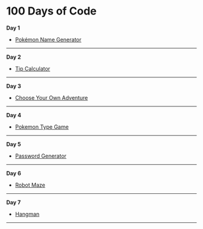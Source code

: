 
# 100 Days of Code

**Day 1**
- [Pokémon Name Generator](https://github.com/sherrycayheyhey/100-Days-of-Code/blob/main/pokemon_name_generator.py)

***
  
**Day 2**
- [Tip Calculator](https://github.com/sherrycayheyhey/100-Days-of-Code/blob/main/tip_calculator.py)

***
  
**Day 3**
- [Choose Your Own Adventure](https://github.com/sherrycayheyhey/100-Days-of-Code/blob/main/choose_you_own_adventure.py)

***

**Day 4**
- [Pokemon Type Game](https://github.com/sherrycayheyhey/100-Days-of-Code/blob/main/pokemon_type_game.py)

***

**Day 5**
- [Password Generator](https://github.com/sherrycayheyhey/100-Days-of-Code/blob/main/password_generator.py)

***

**Day 6**
- [Robot Maze](https://github.com/sherrycayheyhey/100-Days-of-Code/blob/main/reeborg_maze)

***

**Day 7**
- [Hangman](https://github.com/sherrycayheyhey/100-Days-of-Code/tree/main/hangman)

***
